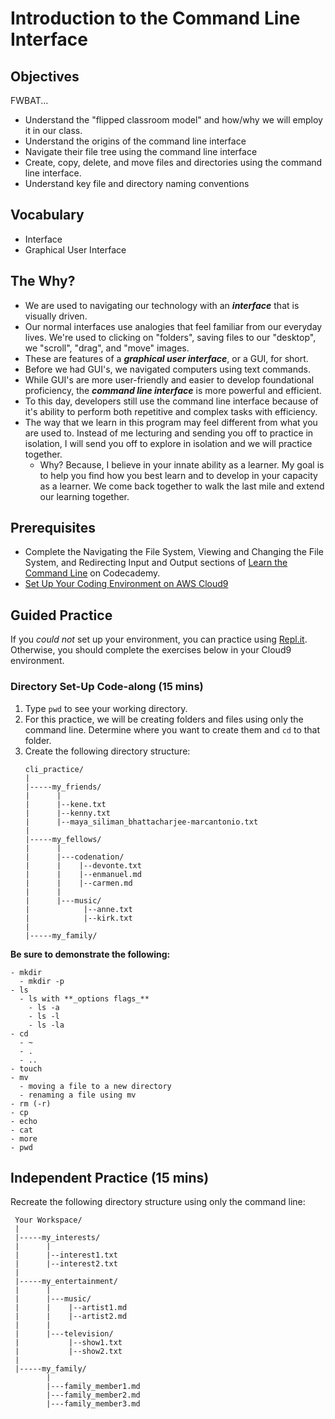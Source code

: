 # Introduction to the Command Line Interface

## Objectives
FWBAT...
- Understand the "flipped classroom model" and how/why we will employ it in our class.
- Understand the origins of the command line interface
- Navigate their file tree using the command line interface
- Create, copy, delete, and move files and directories using the command line interface.
- Understand key file and directory naming conventions

## Vocabulary
* Interface
* Graphical User Interface

## The Why?
* We are used to navigating our technology with an **_interface_** that is visually driven.
* Our normal interfaces use analogies that feel familiar from our everyday lives. We're used to clicking on "folders", saving files to our "desktop", we "scroll", "drag", and "move" images.
* These are features of a **_graphical user interface_**, or a GUI, for short.
* Before we had GUI's, we navigated computers using text commands.
* While GUI's are more user-friendly and easier to develop foundational proficiency, the **_command line interface_** is more powerful and efficient.
* To this day, developers still use the command line interface because of it's ability to perform both repetitive and complex tasks with efficiency.
* The way that we learn in this program may feel different from what you are used to. Instead of me lecturing and sending you off to practice in isolation, I will send you off to explore in isolation and we will practice together.
  * Why? Because, I believe in your innate ability as a learner. My goal is to help you find how you best learn and to develop in your capacity as a learner. We come back together to walk the last mile and extend our learning together.

## Prerequisites
* Complete the Navigating the File System, Viewing and Changing the File System, and Redirecting Input and Output sections of [Learn the Command Line](https://www.codecademy.com/learn/learn-the-command-line) on Codecademy.
* [Set Up Your Coding Environment on AWS Cloud9](https://github.com/The-Marcy-Lab-School/se-unit-0/blob/master/lesson_0_cli/aws_lp.md)

## Guided Practice

If you _could not_ set up your environment, you can practice using [Repl.it](https://repl.it/languages/bash). Otherwise, you should complete the exercises below in your Cloud9 environment.

### Directory Set-Up Code-along (15 mins)
1. Type `pwd` to see your working directory.
2. For this practice, we will be creating folders and files using only the command line. Determine where you want to create them and `cd` to that folder.
3. Create the following directory structure:
   ```
   cli_practice/
   |
   |-----my_friends/
   |      |
   |      |--kene.txt
   |      |--kenny.txt
   |      |--maya_siliman_bhattacharjee-marcantonio.txt
   |
   |-----my_fellows/
   |      |
   |      |---codenation/
   |      |    |--devonte.txt
   |      |    |--enmanuel.md
   |      |    |--carmen.md
   |      |
   |      |---music/
   |            |--anne.txt
   |            |--kirk.txt
   |
   |-----my_family/            
   ```

  **Be sure to demonstrate the following:**

    - mkdir
      - mkdir -p
    - ls
      - ls with **_options flags_**
        - ls -a
        - ls -l
        - ls -la
    - cd
      - ~
      - .
      - ..
    - touch
    - mv
      - moving a file to a new directory
      - renaming a file using mv
    - rm (-r)
    - cp
    - echo
    - cat
    - more
    - pwd

## Independent Practice (15 mins)
Recreate the following directory structure using only the command line:
```
 Your Workspace/
 |
 |-----my_interests/
 |      |
 |      |--interest1.txt
 |      |--interest2.txt
 |
 |-----my_entertainment/
 |      |
 |      |---music/
 |      |    |--artist1.md
 |      |    |--artist2.md
 |      |
 |      |---television/
 |           |--show1.txt
 |           |--show2.txt
 |
 |-----my_family/            
        |
        |---family_member1.md
        |---family_member2.md
        |---family_member3.md
```

